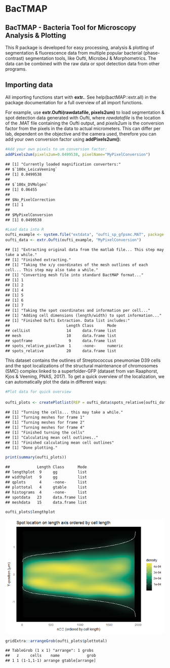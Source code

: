 BacTMAP
================

BacTMAP - Bacteria Tool for Microscopy Analysis & Plotting
----------------------------------------------------------

This R package is developed for easy processing, analysis & plotting of segmentation & fluorescence data from multiple popular bacterial (phase-contrast) segmentation tools, like Oufti, MicrobeJ & Morphometrics. The data can be combined with the raw data or spot detection data from other programs.

Importing data
--------------

All importing functions start with **extr.**. See help(bactMAP::extr.all) in the package documentation for a full overview of all import functions.

For example, use **extr.Oufti(rawdatafile, pixels2um)** to load segmentation & spot detection data generated with Oufti, where *rawdatafile* is the location of the .MAT file containing the Oufti output, and *pixels2um* is the conversion factor from the pixels in the data to actual micrometers. This can differ per lab, dependent on the objective and the camera used, therefore you can add your own conversion factor using **addPixels2um()**:

``` r
#Add your own pixels to um conversion factor:
addPixels2um(pixels2um=0.0499538, pixelName="MyPixelConversion")
```

    ## [1] "Currently loaded magnification converters:"
    ## $`100x_LeicaVeening`
    ## [1] 0.0499538
    ## 
    ## $`100x_DVMolgen`
    ## [1] 0.06455
    ## 
    ## $No_PixelCorrection
    ## [1] 1
    ## 
    ## $MyPixelConversion
    ## [1] 0.0499538

``` r
#Load data into R
oufti_example <- system.file("extdata", "oufti_sp_gfpsmc.MAT", package = "bactMAP")
oufti_data <- extr.Oufti(oufti_example, "MyPixelConversion")
```

    ## [1] "Extracting original data from the matlab file... This step may take a while."
    ## [1] "Finished extracting."
    ## [1] "Taking the x/y coordinates of the mesh outlines of each cell... This step may also take a while."
    ## [1] "Converting mesh file into standard BactMAP format..."
    ## [1] 1
    ## [1] 2
    ## [1] 4
    ## [1] 5
    ## [1] 6
    ## [1] 7
    ## [1] "Taking the spot coordinates and information per cell..."
    ## [1] "Adding cell dimensions (length/width) to spot information..."
    ## [1] "Finished Oufti Extraction. Data list includes:"
    ##                         Length Class      Mode   
    ## cellList                14     data.frame list   
    ## mesh                    10     data.frame list   
    ## spotframe                9     data.frame list   
    ## spots_relative_pixel2um  1     -none-     numeric
    ## spots_relative          20     data.frame list

This dataset contains the outlines of Streptococcus pneumoniae D39 cells and the spot localizations of the structural maintenance of chromosomes (SMC) complex linked to a superfolder-GFP (dataset from van Raaphorst, Kjos & Veening, PNAS, 2017). To get a quick overview of the localization, we can automatically plot the data in different ways:

``` r
#Plot data for quick overview

oufti_plots <- createPlotlist(REP = oufti_data$spots_relative[oufti_data$spots_relative$frame<5,], inp = 4, MESH = oufti_data$mesh[oufti_data$mesh$frame<5,], mag="MyPixelConversion")
```

    ## [1] "Turning the cells... this may take a while."
    ## [1] "Turning meshes for frame 1"
    ## [1] "Turning meshes for frame 2"
    ## [1] "Turning meshes for frame 4"
    ## [1] "Finished turning the cells"
    ## [1] "Calculating mean cell outlines.."
    ## [1] "Finished calculating mean cell outlines"
    ## [1] "Done plotting."

``` r
print(summary(oufti_plots))
```

    ##            Length Class      Mode
    ## lengthplot  9     gg         list
    ## widthplot   9     gg         list
    ## qplots      4     -none-     list
    ## plottotal   4     gtable     list
    ## histograms  4     -none-     list
    ## spotdata   23     data.frame list
    ## meshdata   15     data.frame list

``` r
oufti_plots$lengthplot
```

![](README_files/figure-markdown_github-ascii_identifiers/data_plotting-1.png)

``` r
gridExtra::arrangeGrob(oufti_plots$plottotal)
```

    ## TableGrob (1 x 1) "arrange": 1 grobs
    ##   z     cells    name            grob
    ## 1 1 (1-1,1-1) arrange gtable[arrange]

